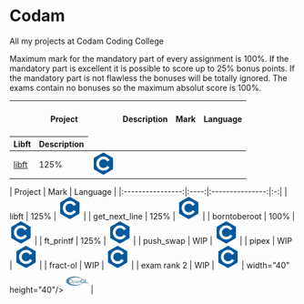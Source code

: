 # Codam
All my projects at Codam Coding College

Maximum mark for the mandatory part of every assignment is 100%.
If the mandatory part is excellent it is possible to score up to 25% bonus points.
If the mandatory part is not flawless the bonuses will be totally ignored.
The exams contain no bonuses so the maximum absolut score is 100%.

<table>
    <thead>
        <tr>
            <th colspan=3><h4>Project</h4></th>
            <th colspan=3><h4>Description</h4></th>
            <th colspan=3><h4>Mark</h4></th>
            <th colspan=3><h4>Language</h4></th>
        </tr>
        <tr>
            <th>Libft</th>
            <th>Description</th>
        </tr>
    </thead>
    <tbody>
        <tr>
            <td><a href=libft/>libft</a></td>
            <td>125%</td>
            <td><img src="https://raw.githubusercontent.com/devicons/devicon/master/icons/c/c-plain.svg" alt="c" width="40" height="40"/></td>
        </tr>
    </tbody>
</table>
    
|      Project     | Mark | Language |
|:----------------:|:----:|:---------------:|:-:|
|       libft      | 125% | <img src="https://raw.githubusercontent.com/devicons/devicon/master/icons/c/c-plain.svg" alt="c" width="40" height="40"/> |
|   get_next_line  | 125% | <img src="https://raw.githubusercontent.com/devicons/devicon/master/icons/c/c-plain.svg" alt="c" width="40" height="40"/> |
|   borntoberoot  | 100% | <img src="https://raw.githubusercontent.com/devicons/devicon/master/icons/c/c-plain.svg" alt="c" width="40" height="40"/> |
|     ft_printf    | 125% | <img src="https://raw.githubusercontent.com/devicons/devicon/master/icons/c/c-plain.svg" alt="c" width="40" height="40"/> |
|     push_swap    | WIP | <img src="https://raw.githubusercontent.com/devicons/devicon/master/icons/c/c-plain.svg" alt="c" width="40" height="40"/> |
|     pipex    | WIP | <img src="https://raw.githubusercontent.com/devicons/devicon/master/icons/c/c-plain.svg" alt="c" width="40" height="40"/> |
|     fract-ol    | WIP | <img src="https://raw.githubusercontent.com/devicons/devicon/master/icons/c/c-plain.svg" alt="c" width="40" height="40"/> |
|     exam rank 2    | WIP | <img src="https://raw.githubusercontent.com/devicons/devicon/master/icons/c/c-plain.svg" alt="c" width="40" height="40"/> |
width="40" height="40"/> <img src="https://raw.githubusercontent.com/devicons/devicon/master/icons/opengl/opengl-plain.svg" alt="opengl" width="40" height="40"/> |
